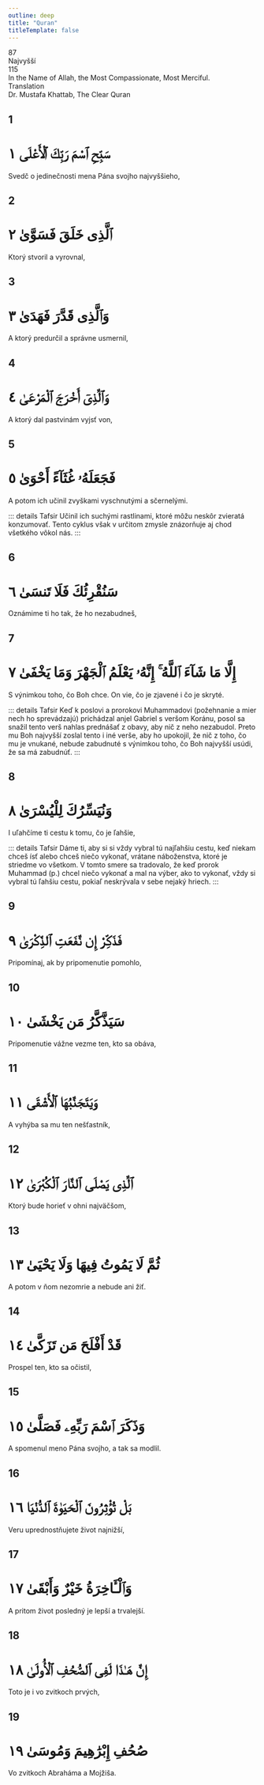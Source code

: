 ```yaml
---
outline: deep
title: "Quran"
titleTemplate: false
---
```


<!--CHAPTER INTRO-->
<div class="chapter-title-wrapper">
<div class="chapter-title">87</div>
<div class="chapter-title-slovak">Najvyšší</div>
<div class="chapter-opening">115</div>
<div class="chapter-opening-slovak">In the Name of Allah, the Most Compassionate, Most Merciful.</div>
</div>

<div class="intro2-wrapper">
<div class="chapter-info-wrapper">
<div class="chapter-info-translation">Translation</div>
<div class="chapter-info-name">Dr. Mustafa Khattab, The Clear Quran</div>
</div>

</div>

## 1

<!-- CHAPTER NUMBERS -->
<Badge type="info" text="87:1" class="badge" />
<div>
<div class="main-verse" >
<!-- ARABIC -->
<h1 class="verse-arabic">سَبِّحِ ٱسْمَ رَبِّكَ ٱلْأَعْلَى ١</h1>
</div>
<!-- ENGLISH -->
<p>Svedč o jedinečnosti mena Pána svojho najvyššieho,</p>
</div>
<div class="break"></div>

## 2

<!-- CHAPTER NUMBERS -->
<Badge type="info" text="87:2" class="badge" />
<div>
<div class="main-verse" >
<!-- ARABIC -->
<h1 class="verse-arabic">ٱلَّذِى خَلَقَ فَسَوَّىٰ ٢</h1>
</div>
<!-- ENGLISH -->
<p>Ktorý stvoril a vyrovnal,</p>
</div>

<div class="break"></div>

## 3

<!-- CHAPTER NUMBERS -->
<Badge type="info" text="87:3" class="badge" />
<div>
<div class="main-verse" >
<!-- ARABIC -->
<h1 class="verse-arabic">وَٱلَّذِى قَدَّرَ فَهَدَىٰ ٣</h1>
</div>
<!-- ENGLISH -->
<p>A ktorý predurčil a správne usmernil,</p>
</div>

<div class="break"></div>

## 4

<!-- CHAPTER NUMBERS -->
<Badge type="info" text="87:4" class="badge" />
<div>
<div class="main-verse" >
<!-- ARABIC -->
<h1 class="verse-arabic">وَٱلَّذِىٓ أَخْرَجَ ٱلْمَرْعَىٰ ٤</h1>
</div>
<!-- ENGLISH -->
<p>A ktorý dal pastvinám vyjsť von,</p>
</div>

<div class="break"></div>

## 5

<!-- CHAPTER NUMBERS -->
<Badge type="info" text="87:5" class="badge" />
<div>
<div class="main-verse" >
<!-- ARABIC -->
<h1 class="verse-arabic">فَجَعَلَهُۥ غُثَآءً أَحْوَىٰ ٥</h1>
</div>
<!-- ENGLISH -->
<p>A potom ich učinil zvyškami vyschnutými a sčernelými.</p>
</div>
<!-- TAFSIR -->

::: details Tafsir
Učinil ich suchými rastlinami, ktoré môžu neskôr zvieratá konzumovať. Tento cyklus však v určitom zmysle znázorňuje aj chod všetkého vôkol nás.
:::

<div class="break"></div>

## 6

<!-- CHAPTER NUMBERS -->
<Badge type="info" text="87:6" class="badge" />
<div>
<div class="main-verse" >
<!-- ARABIC -->
<h1 class="verse-arabic">سَنُقْرِئُكَ فَلَا تَنسَىٰ ٦</h1>
</div>
<!-- ENGLISH -->
<p>Oznámime ti ho tak, že ho nezabudneš,</p>
</div>
<div class="break"></div>

## 7

<!-- CHAPTER NUMBERS -->
<Badge type="info" text="87:7" class="badge" />
<div>
<div class="main-verse" >
<!-- ARABIC -->
<h1 class="verse-arabic">إِلَّا مَا شَآءَ ٱللَّهُ ۚ إِنَّهُۥ يَعْلَمُ ٱلْجَهْرَ وَمَا يَخْفَىٰ ٧</h1>
</div>
<!-- ENGLISH -->
<p>S výnimkou toho, čo Boh chce. On vie, čo je zjavené i čo je skryté.</p>
</div>
<!-- TAFSIR -->

::: details Tafsir
Keď k poslovi a prorokovi Muhammadovi (požehnanie a mier nech ho sprevádzajú) prichádzal anjel Gabriel s veršom Koránu, posol sa snažil tento verš nahlas prednášať z obavy, aby nič z neho nezabudol. Preto mu Boh najvyšší zoslal tento i iné verše, aby ho upokojil, že nič z toho, čo mu je vnukané, nebude zabudnuté s výnimkou toho, čo Boh najvyšší usúdi, že sa má zabudnúť.
:::

<div class="break"></div>

## 8

<!-- CHAPTER NUMBERS -->
<Badge type="info" text="87:8" class="badge" />
<div>
<div class="main-verse" >
<!-- ARABIC -->
<h1 class="verse-arabic">وَنُيَسِّرُكَ لِلْيُسْرَىٰ ٨</h1>
</div>
<!-- ENGLISH -->
<p>I uľahčíme ti cestu k tomu, čo je ľahšie,</p>
</div>
<!-- TAFSIR -->

::: details Tafsir
Dáme ti, aby si si vždy vybral tú najľahšiu cestu, keď niekam chceš ísť alebo chceš niečo vykonať, vrátane náboženstva, ktoré je striedme vo všetkom. V tomto smere sa tradovalo, že keď prorok Muhammad (p.) chcel niečo vykonať a mal na výber, ako to vykonať, vždy si vybral tú ľahšiu cestu, pokiaľ neskrývala v sebe nejaký hriech.
:::

<div class="break"></div>

## 9

<!-- CHAPTER NUMBERS -->
<Badge type="info" text="87:9" class="badge" />
<div>
<div class="main-verse" >
<!-- ARABIC -->
<h1 class="verse-arabic">فَذَكِّرْ إِن نَّفَعَتِ ٱلذِّكْرَىٰ ٩</h1>
</div>
<!-- ENGLISH -->
<p>Pripomínaj, ak by pripomenutie pomohlo,</p>
</div>

<div class="break"></div>

## 10

<!-- CHAPTER NUMBERS -->
<Badge type="info" text="87:10" class="badge" />
<div>
<div class="main-verse" >
<!-- ARABIC -->
<h1 class="verse-arabic">سَيَذَّكَّرُ مَن يَخْشَىٰ ١٠</h1>
</div>
<!-- ENGLISH -->
<p>Pripomenutie vážne vezme ten, kto sa obáva,</p>
</div>

<div class="break"></div>

## 11

<!-- CHAPTER NUMBERS -->
<Badge type="info" text="87:11" class="badge" />
<div>
<div class="main-verse" >
<!-- ARABIC -->
<h1 class="verse-arabic">وَيَتَجَنَّبُهَا ٱلْأَشْقَى ١١</h1>
</div>
<!-- ENGLISH -->
<p>A vyhýba sa mu ten nešťastník,</p>
</div>

<div class="break"></div>

## 12

<!-- CHAPTER NUMBERS -->
<Badge type="info" text="87:12" class="badge" />
<div>
<div class="main-verse" >
<!-- ARABIC -->
<h1 class="verse-arabic">ٱلَّذِى يَصْلَى ٱلنَّارَ ٱلْكُبْرَىٰ ١٢</h1>
</div>
<!-- ENGLISH -->
<p>Ktorý bude horieť v ohni najväčšom,</p>
</div>
<div class="break"></div>

## 13

<!-- CHAPTER NUMBERS -->
<Badge type="info" text="87:13" class="badge" />
<div>
<div class="main-verse" >
<!-- ARABIC -->
<h1 class="verse-arabic">ثُمَّ لَا يَمُوتُ فِيهَا وَلَا يَحْيَىٰ ١٣</h1>
</div>
<!-- ENGLISH -->
<p>A potom v ňom nezomrie a nebude ani žiť.</p>
</div>

<div class="break"></div>

## 14

<!-- CHAPTER NUMBERS -->
<Badge type="info" text="87:14" class="badge" />
<div>
<div class="main-verse" >
<!-- ARABIC -->
<h1 class="verse-arabic">قَدْ أَفْلَحَ مَن تَزَكَّىٰ ١٤</h1>
</div>
<!-- ENGLISH -->
<p>Prospel ten, kto sa očistil,</p>
</div>
<div class="break"></div>

## 15

<!-- CHAPTER NUMBERS -->
<Badge type="info" text="87:15" class="badge" />
<div>
<div class="main-verse" >
<!-- ARABIC -->
<h1 class="verse-arabic">وَذَكَرَ ٱسْمَ رَبِّهِۦ فَصَلَّىٰ ١٥</h1>
</div>
<!-- ENGLISH -->
<p>A spomenul meno Pána svojho, a tak sa modlil.</p>
</div>

<div class="break"></div>

## 16

<!-- CHAPTER NUMBERS -->
<Badge type="info" text="87:16" class="badge" />
<div>
<div class="main-verse" >
<!-- ARABIC -->
<h1 class="verse-arabic">بَلْ تُؤْثِرُونَ ٱلْحَيَوٰةَ ٱلدُّنْيَا ١٦</h1>
</div>
<!-- ENGLISH -->
<p>Veru uprednostňujete život najnižší,</p>
</div>
<div class="break"></div>

## 17

<!-- CHAPTER NUMBERS -->
<Badge type="info" text="87:17" class="badge" />
<div>
<div class="main-verse" >
<!-- ARABIC -->
<h1 class="verse-arabic">وَٱلْـَٔاخِرَةُ خَيْرٌ وَأَبْقَىٰ ١٧</h1>
</div>
<!-- ENGLISH -->
<p>A pritom život posledný je lepší a trvalejší.</p>
</div>
<div class="break"></div>

## 18

<!-- CHAPTER NUMBERS -->
<Badge type="info" text="87:18" class="badge" />
<div>
<div class="main-verse" >
<!-- ARABIC -->
<h1 class="verse-arabic">إِنَّ هَـٰذَا لَفِى ٱلصُّحُفِ ٱلْأُولَىٰ ١٨</h1>
</div>
<!-- ENGLISH -->
<p>Toto je i vo zvitkoch prvých,</p>
</div>

<div class="break"></div>

## 19

<!-- CHAPTER NUMBERS -->
<Badge type="info" text="87:19" class="badge" />
<div>
<div class="main-verse" >
<!-- ARABIC -->
<h1 class="verse-arabic">صُحُفِ إِبْرَٰهِيمَ وَمُوسَىٰ ١٩</h1>
</div>
<!-- ENGLISH -->
<p>Vo zvitkoch Abraháma a Mojžiša.</p>
</div>
